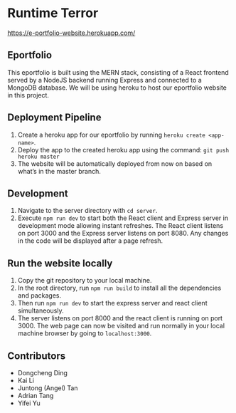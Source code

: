 # Runtime Terror
https://e-portfolio-website.herokuapp.com/
## Eportfolio
This eportfolio is built using the MERN stack, consisting of a React frontend served by a NodeJS backend running Express and connected to a MongoDB database. We will be using heroku to host our eportfolio website in this project. 

## Deployment Pipeline
1. Create a heroku app for our eportfolio by running `heroku create <app-name>`.
2. Deploy the app to the created heroku app using the command: `git push heroku master`
3. The website will be automatically deployed from now on based on what’s in the master branch.

## Development
1. Navigate to the server directory with `cd server`.
2. Execute `npm run dev` to start both the React client and Express server in development mode allowing instant refreshes. The React client listens on port 3000 and the Express server listens on port 8080. Any changes in the code will be displayed after a page refresh.

## Run the website locally
1. Copy the git repository to your local machine.
2. In the root directory, run `npm run build` to install all the dependencies and packages.
3. Then run `npm run dev` to start the express server and react client simultaneously.
4. The server listens on port 8000 and the react client is running on port 3000. The web page can now be visited and run normally in your local machine browser by going to `localhost:3000`.

## Contributors
- Dongcheng Ding  
- Kai Li  
- Juntong (Angel) Tan  
- Adrian Tang  
- Yifei Yu  